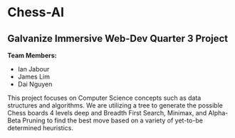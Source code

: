 # Chess-AI

## Galvanize Immersive Web-Dev Quarter 3 Project

**Team Members:**
*   Ian Jabour
*   James Lim
*   Dai Nguyen

This project focuses on Computer Science concepts such as data structures and algorithms. We are utilizing a tree to generate the possible Chess boards 4 levels deep and Breadth First Search, Minimax, and Alpha-Beta Pruning to find the best move based on a variety of yet-to-be determined heuristics.
